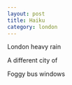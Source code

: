 ```yaml
---
layout: post
title: Haiku
category: london
---
```


London heavy rain

A different city of

Foggy bus windows
